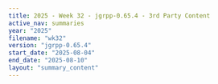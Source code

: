 ```yaml
---
title: 2025 - Week 32 - jgrpp-0.65.4 - 3rd Party Content
active_nav: summaries
year: "2025"
filename: "wk32"
version: "jgrpp-0.65.4"
start_date: "2025-08-04"
end_date: "2025-08-10"
layout: "summary_content"
---
```

